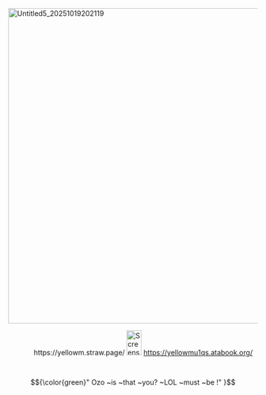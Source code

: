 
<img width="600" height="636" alt="Untitled5_20251019202119" src="https://github.com/user-attachments/assets/5fb40ff8-bec7-4b44-9a13-b31a6396bc9c" />

ㅤㅤㅤㅤhttps://yellowm.straw.page/  <img width="30" height="50" alt="Screenshot 2025-10-08 110115" src="https://github.com/user-attachments/assets/14a4eb10-12ba-47a4-8024-c0cdac963ac4" />
https://yellowmu1qs.atabook.org/ 

ㅤㅤㅤㅤㅤㅤㅤㅤㅤㅤ  $${\color{green}" Ozo ~is ~that ~you? ~LOL ~must ~be !" }$$


